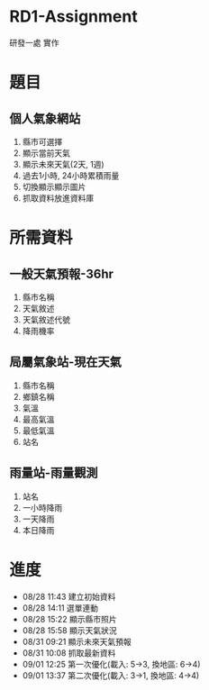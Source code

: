 # RD1-Assignment
研發一處 實作

# 題目
## 個人氣象網站
1. 縣市可選擇
2. 顯示當前天氣
3. 顯示未來天氣(2天, 1週)
4. 過去1小時, 24小時累積雨量
5. 切換顯示顯示圖片
6. 抓取資料放進資料庫

# 所需資料
## 一般天氣預報-36hr
1. 縣市名稱
2. 天氣敘述
3. 天氣敘述代號
4. 降雨機率

## 局屬氣象站-現在天氣
1. 縣市名稱
2. 鄉鎮名稱
3. 氣溫
4. 最高氣溫
5. 最低氣溫
6. 站名

## 雨量站-雨量觀測
1. 站名
2. 一小時降雨
3. 一天降雨
4. 本日降雨

# 進度
- 08/28 11:43 建立初始資料
- 08/28 14:11 選單連動
- 08/28 15:22 顯示縣市照片
- 08/28 15:58 顯示天氣狀況
- 08/31 09:21 顯示未來天氣預報
- 08/31 10:08 抓取最新資料
- 09/01 12:25 第一次優化(載入: 5->3, 換地區: 6->4)
- 09/01 13:37 第二次優化(載入: 3->1, 換地區: 4->4)